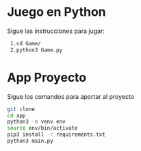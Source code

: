 # Juego en Python

Sigue las instrucciones para jugar:
```sh
 1.cd Game/
 2.python3 Game.py
```

# App Proyecto

Sigue los comandos para aportar al proyecto
```sh
git clone
cd app
python3 -m venv env
source env/bin/activate
pip3 install -r requirements.txt
python3 main.py 
```